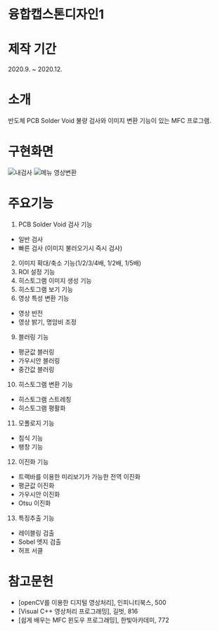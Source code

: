 # 융합캡스톤디자인1
# 제작 기간
2020.9. ~ 2020.12.
# 소개
반도체 PCB Solder Void 불량 검사와 이미지 변환 기능이 있는 MFC 프로그램.
# 구현화면
![내검사](https://user-images.githubusercontent.com/81150979/122421227-32a44500-cfc7-11eb-84c0-d5c9d0737992.PNG)
![메뉴 영상변환](https://user-images.githubusercontent.com/81150979/122421240-346e0880-cfc7-11eb-81f0-c73772956140.PNG)
# 주요기능
1) PCB Solder Void 검사 기능
- 일반 검사
- 빠른 검사 (이미지 불러오기시 즉시 검사)
2) 이미지 확대/축소 기능(1/2/3/4배, 1/2배, 1/5배)
4) ROI 설정 기능
6) 히스토그램 이미지 생성 기능
7) 히스토그램 보기 기능
8) 영상 특성 변환 기능
- 영상 반전
- 영상 밝기, 명암비 조정
9) 블러링 기능
- 평균값 블러링
- 가우시안 블러링
- 중간값 블러링
10) 히스토그램 변환 기능
- 히스토그램 스트레칭
- 히스토그램 평활화
11) 모폴로지 기능
- 침식 기능
- 팽창 기능
12) 이진화 기능
- 트랙바를 이용한 미리보기가 가능한 전역 이진화
- 평균값 이진화
- 가우시안 이진화
- Otsu 이진화
13) 특징추출 기능
- 레이블링 검출
- Sobel 엣지 검출
- 허프 서클
# 참고문헌
- [openCV를 이용한 디지털 영상처리], 인피니티북스, 500
- [Visual C++ 영상처리 프로그래밍], 길벗, 816
- [쉽게 배우는 MFC 윈도우 프로그래밍], 한빛아카데미, 772
